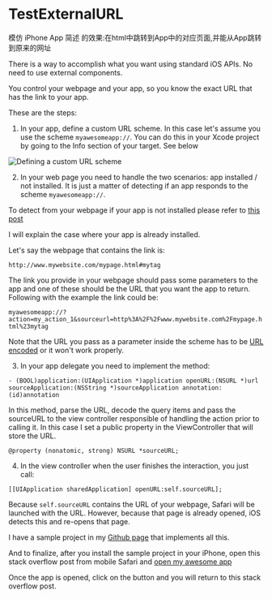 # TestExternalURL
模仿 iPhone App 简述 的效果:在html中跳转到App中的对应页面,并能从App跳转到原来的网址


There is a way to accomplish what you want using standard iOS APIs. No need to use external components.

You control your webpage and your app, so you know the exact URL that has the link to your app.

These are the steps:

1) In your app, define a custom URL scheme. In this case let's assume you use the scheme `myawesomeapp://`. You can do this in your Xcode project by going to the Info section of your target. See below

![Defining a custom URL scheme][1]

2) In your web page you need to handle the two scenarios: app installed / not installed. It is just a matter of detecting if an app responds to the scheme `myawesomeapp://`. 

To detect from your webpage if your app is not installed please refer to [this post][2]

I will explain the case where your app is already installed. 

Let's say the webpage that contains the link is:

`http://www.mywebsite.com/mypage.html#mytag`

The link you provide in your webpage should pass some parameters to the app and one of these should be the URL that you want the app to return. Following with the example the link could be:

`myawesomeapp://?action=my_action_1&sourceurl=http%3A%2F%2Fwww.mywebsite.com%2Fmypage.html%23mytag`

Note that the URL you pass as a parameter inside the scheme has to be [URL encoded][3] or it won't work properly.

3) In your app delegate you need to implement the method:

`- (BOOL)application:(UIApplication *)application openURL:(NSURL *)url sourceApplication:(NSString *)sourceApplication annotation:(id)annotation`

In this method, parse the URL, decode the query items and pass the sourceURL to the view controller responsible of handling the action prior to calling it. In this case I set a public property in the ViewController that will store the URL.

`@property (nonatomic, strong) NSURL *sourceURL;`

4) In the view controller when the user finishes the interaction, you just call:

`[[UIApplication sharedApplication] openURL:self.sourceURL];`

Because `self.sourceURL` contains the URL of your webpage, Safari will be launched with the URL. However, because that page is already opened, iOS detects this and re-opens that page.

I have a sample project in my [Github page][4] that implements all this.

And to finalize, after you install the sample project in your iPhone, open this stack overflow post from mobile Safari and [open my awesome app][5]

Once the app is opened, click on the button and you will return to this stack overflow post.


  [1]: http://i.stack.imgur.com/mlVDM.png
  [2]: http://stackoverflow.com/questions/627916/check-if-url-scheme-is-supported-in-javascript
  [3]: http://en.wikipedia.org/wiki/Percent-encoding
  [4]: http://jcatalan007.github.io/TestExternalURL/
  [5]: http://is.gd/yNRhc6

